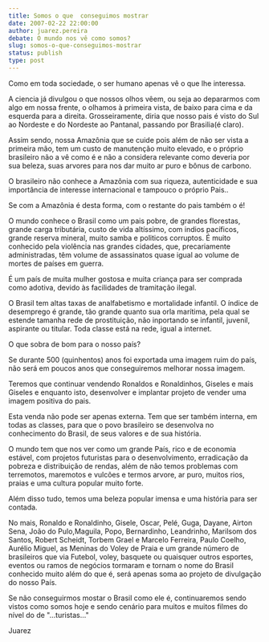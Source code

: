```yaml
---
title: Somos o que  conseguimos mostrar
date: 2007-02-22 22:00:00
author: juarez.pereira
debate: O mundo nos vê como somos?
slug: somos-o-que-conseguimos-mostrar
status: publish 
type: post
---
```


Como em toda sociedade, o ser humano apenas vê o que lhe interessa.   

A ciencia já divulgou o que nossos olhos vêem, ou seja ao depararmos com algo em nossa frente, o olhamos à primeira vista, de baixo para cima e da esquerda para a direita. Grosseiramente, diria que nosso pais é visto do Sul ao Nordeste e do Nordeste ao Pantanal, passando por Brasilia(é claro).   

Assim sendo, nossa Amazônia que se cuide pois além de não ser vista a primeira mão, tem um custo de manutenção muito elevado, e o próprio brasileiro não a vê como é e não a considera relevante como deveria por sua beleza, suas arvores para nos dar muito ar puro e bônus de carbono.  

O brasileiro não conhece a Amazônia com sua riqueza, autenticidade e sua importância de interesse internacional e tampouco o próprio Pais..  

Se com a Amazônia é desta forma, com o restante do pais também o é!  

O mundo conhece o Brasil como um pais pobre, de grandes florestas, grande carga tributária, custo de vida altíssimo, com indios pacíficos, grande reserva mineral, muito samba e politicos corruptos. É muito conhecido pela violência nas grandes cidades, que, precariamente administradas, têm volume de assassinatos quase igual ao volume de mortes de países em guerra.   

É um país de muita mulher gostosa e muita criança para ser comprada como adotiva, devido às facilidades de tramitação ilegal.   

O Brasil tem altas taxas de analfabetismo e mortalidade infantil. O índice de desemprego é grande, tão grande quanto sua orla marítima, pela qual se estende tamanha rede de prostituição, não inportando se infantil, juvenil, aspirante ou titular. Toda classe está na rede, igual a internet.  

O que sobra de bom para o nosso país?  

Se durante 500 (quinhentos) anos foi exportada uma imagem ruim do país, não será em poucos anos que conseguiremos melhorar nossa imagem.  

Teremos que continuar vendendo Ronaldos e Ronaldinhos, Giseles e mais Giseles e enquanto isto, desenvolver e implantar projeto de vender uma imagem positiva do pais.  

 Esta venda não pode ser apenas externa. Tem que ser também interna, em todas as classes, para que o povo brasileiro se desenvolva no conhecimento do Brasil, de seus valores e de sua história.  

O mundo tem que nos ver como um grande País, rico e de economia estável, com projetos futuristas para o desenvolvimento, erradicação da pobreza e distribuição de rendas, além de não temos problemas com terremotos, maremotos e vulcões e termos arvore, ar puro, muitos rios, praias e uma cultura popular muito forte.   

Além disso tudo, temos uma beleza popular imensa e uma história para ser contada.  

No mais, Ronaldo e Ronaldinho, Gisele, Oscar, Pelé, Guga, Dayane, Airton Sena, João do Pulo,Maguila, Popo, Bernardinho, Leandrinho, Marilsom dos Santos, Robert Scheidt, Torbem Grael e Marcelo Ferreira, Paulo Coelho, Aurélio Miguel, as Meninas do Voley de Praia e um grande número de brasileiros que via Futebol, voley, basquete ou quaisquer outros esportes, eventos ou ramos de negócios tormaram e tornam o nome do Brasil conhecido muito além do que é, será apenas soma ao projeto de divulgação do nosso País.  

Se não conseguirmos mostar o Brasil como ele é, continuaremos sendo vistos como somos hoje e sendo cenário para muitos e muitos filmes do nível do de "...turistas..."  

Juarez

